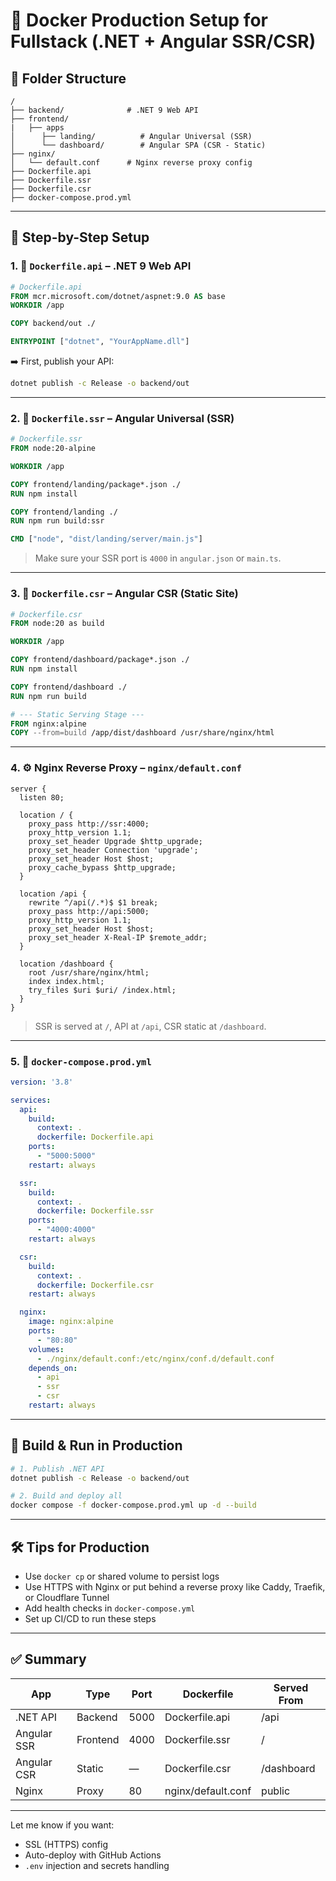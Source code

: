 # 🚀 Docker Production Setup for Fullstack (.NET + Angular SSR/CSR)

## 📁 Folder Structure

```
/
├── backend/              # .NET 9 Web API
├── frontend/
|   ├── apps
│      ├── landing/          # Angular Universal (SSR)
│      └── dashboard/        # Angular SPA (CSR - Static)
├── nginx/
│   └── default.conf      # Nginx reverse proxy config
├── Dockerfile.api
├── Dockerfile.ssr
├── Dockerfile.csr
├── docker-compose.prod.yml
```

---

## 🔧 Step-by-Step Setup

### 1. 🐳 `Dockerfile.api` – .NET 9 Web API

```Dockerfile
# Dockerfile.api
FROM mcr.microsoft.com/dotnet/aspnet:9.0 AS base
WORKDIR /app

COPY backend/out ./

ENTRYPOINT ["dotnet", "YourAppName.dll"]
```

➡️ First, publish your API:
```bash
dotnet publish -c Release -o backend/out
```

---

### 2. 🐳 `Dockerfile.ssr` – Angular Universal (SSR)

```Dockerfile
# Dockerfile.ssr
FROM node:20-alpine

WORKDIR /app

COPY frontend/landing/package*.json ./
RUN npm install

COPY frontend/landing ./
RUN npm run build:ssr

CMD ["node", "dist/landing/server/main.js"]
```

> Make sure your SSR port is `4000` in `angular.json` or `main.ts`.

---

### 3. 🐳 `Dockerfile.csr` – Angular CSR (Static Site)

```Dockerfile
# Dockerfile.csr
FROM node:20 as build

WORKDIR /app

COPY frontend/dashboard/package*.json ./
RUN npm install

COPY frontend/dashboard ./
RUN npm run build

# --- Static Serving Stage ---
FROM nginx:alpine
COPY --from=build /app/dist/dashboard /usr/share/nginx/html
```

---

### 4. ⚙️ Nginx Reverse Proxy – `nginx/default.conf`

```nginx
server {
  listen 80;

  location / {
    proxy_pass http://ssr:4000;
    proxy_http_version 1.1;
    proxy_set_header Upgrade $http_upgrade;
    proxy_set_header Connection 'upgrade';
    proxy_set_header Host $host;
    proxy_cache_bypass $http_upgrade;
  }

  location /api {
    rewrite ^/api(/.*)$ $1 break;
    proxy_pass http://api:5000;
    proxy_http_version 1.1;
    proxy_set_header Host $host;
    proxy_set_header X-Real-IP $remote_addr;
  }

  location /dashboard {
    root /usr/share/nginx/html;
    index index.html;
    try_files $uri $uri/ /index.html;
  }
}
```

> SSR is served at `/`, API at `/api`, CSR static at `/dashboard`.

---

### 5. 🧱 `docker-compose.prod.yml`

```yaml
version: '3.8'

services:
  api:
    build:
      context: .
      dockerfile: Dockerfile.api
    ports:
      - "5000:5000"
    restart: always

  ssr:
    build:
      context: .
      dockerfile: Dockerfile.ssr
    ports:
      - "4000:4000"
    restart: always

  csr:
    build:
      context: .
      dockerfile: Dockerfile.csr
    restart: always

  nginx:
    image: nginx:alpine
    ports:
      - "80:80"
    volumes:
      - ./nginx/default.conf:/etc/nginx/conf.d/default.conf
    depends_on:
      - api
      - ssr
      - csr
    restart: always
```

---

## 🚀 Build & Run in Production

```bash
# 1. Publish .NET API
dotnet publish -c Release -o backend/out

# 2. Build and deploy all
docker compose -f docker-compose.prod.yml up -d --build
```

---

## 🛠 Tips for Production

- Use `docker cp` or shared volume to persist logs
- Use HTTPS with Nginx or put behind a reverse proxy like Caddy, Traefik, or Cloudflare Tunnel
- Add health checks in `docker-compose.yml`
- Set up CI/CD to run these steps

---

## ✅ Summary

| App         | Type     | Port | Dockerfile        | Served From |
|-------------|----------|------|--------------------|--------------|
| .NET API    | Backend  | 5000 | Dockerfile.api     | /api         |
| Angular SSR | Frontend | 4000 | Dockerfile.ssr     | /            |
| Angular CSR | Static   | —    | Dockerfile.csr     | /dashboard   |
| Nginx       | Proxy    | 80   | nginx/default.conf | public       |

---

Let me know if you want:
- SSL (HTTPS) config
- Auto-deploy with GitHub Actions
- `.env` injection and secrets handling
